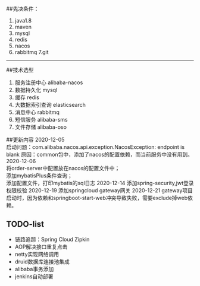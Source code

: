 ##先决条件：
1. java1.8
2. maven
3. mysql
4. redis
5. nacos
6. rabbitmq
7.git
---
##技术选型  
1. 服务注册中心 alibaba-nacos  
2. 数据持久化 mysql
3. 缓存 redis
4. 大数据索引查询 elasticsearch
5. 消息中心 rabbitmq
6. 短信服务  alibaba-sms
7. 文件存储 alibaba-oso

##更新内容
2020-12-05  
启动问题：com.alibaba.nacos.api.exception.NacosException: endpoint is blank
  原因：common包中，添加了nacos的配置依赖，而当前服务中没有用到。  
2020-12-06  
将order-server中配置放在nacos的配置文件中；  
添加mybatisPlus条件查询；  
添加配置文件，打印mybatis的sql日志
2020-12-14 添加spring-security,jwt登录权限校验
2020-12-19 添加springcloud gateway网关
2020-12-21 gateway项目启动时，因为依赖和springboot-start-web冲突导致失败，需要exclude掉web依赖。

## TODO-list
- 链路追踪：Spring Cloud Zipkin
- AOP解决接口重复点击
- netty实现网络调用
- druid数据库连接池集成
- alibaba事务添加
- jenkins自动部署
